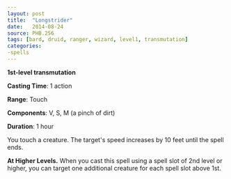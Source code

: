 ```yaml
---
layout: post
title:  "Longstrider"
date:   2014-08-24
source: PHB.256
tags: [bard, druid, ranger, wizard, level1, transmutation]
categories:
-spells
---
```


**1st-level transmutation**

**Casting Time**: 1 action

**Range**: Touch

**Components**: V, S, M (a pinch of dirt)

**Duration**: 1 hour

You touch a creature. The target's speed increases by 10 feet until the spell ends.

**At Higher Levels.** When you cast this spell using a spell slot of 2nd level or higher, you can target one additional creature for each spell slot above 1st.
